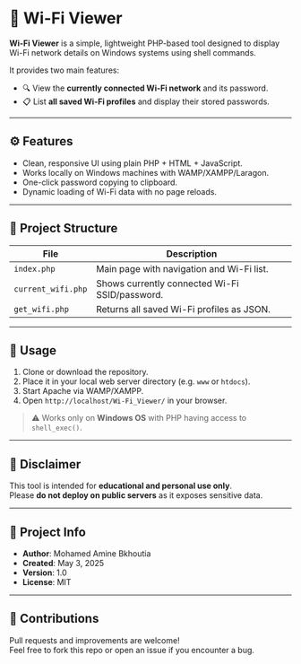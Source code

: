 # 📶 Wi-Fi Viewer

**Wi-Fi Viewer** is a simple, lightweight PHP-based tool designed to display Wi-Fi network details on Windows systems using shell commands.

It provides two main features:
- 🔍 View the **currently connected Wi-Fi network** and its password.
- 📋 List **all saved Wi-Fi profiles** and display their stored passwords.

---

## ⚙️ Features

- Clean, responsive UI using plain PHP + HTML + JavaScript.
- Works locally on Windows machines with WAMP/XAMPP/Laragon.
- One-click password copying to clipboard.
- Dynamic loading of Wi-Fi data with no page reloads.

---

## 📁 Project Structure

| File              | Description                                    |
|-------------------|------------------------------------------------|
| `index.php`       | Main page with navigation and Wi-Fi list.     |
| `current_wifi.php`| Shows currently connected Wi-Fi SSID/password.|
| `get_wifi.php`    | Returns all saved Wi-Fi profiles as JSON.     |

---

## 🚀 Usage

1. Clone or download the repository.
2. Place it in your local web server directory (e.g. `www` or `htdocs`).
3. Start Apache via WAMP/XAMPP.
4. Open `http://localhost/Wi-Fi_Viewer/` in your browser.

> ⚠️ Works only on **Windows OS** with PHP having access to `shell_exec()`.

---

## 🔐 Disclaimer

This tool is intended for **educational and personal use only**.  
Please **do not deploy on public servers** as it exposes sensitive data.

---

## 📅 Project Info

- **Author**: Mohamed Amine Bkhoutia  
- **Created**: May 3, 2025  
- **Version**: 1.0  
- **License**: MIT

---

## 🙌 Contributions

Pull requests and improvements are welcome!  
Feel free to fork this repo or open an issue if you encounter a bug.

